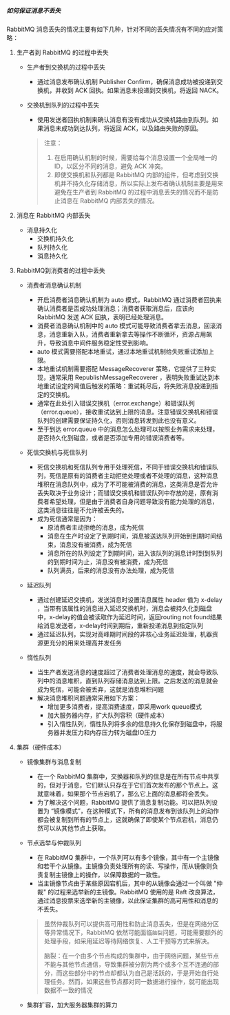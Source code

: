 ##### 如何保证消息不丢失

RabbitMQ 消息丢失的情况主要有如下几种，针对不同的丢失情况有不同的应对策略：

1. 生产者到 RabbitMQ 的过程中丢失

    - 生产者到交换机的过程中丢失
        - 通过消息发布确认机制 Publisher Confirm，确保消息成功被投递到交换机，并收到 ACK 回执。如果消息未投递到交换机，将返回 NACK。

    - 交换机到队列的过程中丢失

        - 使用发送者回执机制来确认消息有没有成功从交换机路由到队列。如果消息未成功到达队列，将返回 ACK，以及路由失败的原因。

      > 注意：
      >
      > 1. 在启用确认机制的时候，需要给每个消息设置一个全局唯一的ID，以区分不同的消息，避免 ACK 冲突。
      > 2. 即使交换机和队列都是 RabbitMQ 内部的组件，但考虑到交换机并不持久化存储消息，所以实际上发布者确认机制主要是用来避免在生产者到 RabbitMQ 的过程中消息丢失的情况而不是防止消息在 RabbitMQ 内部丢失的情况。

2. 消息在 RabbitMQ 内部丢失
    - 消息持久化
        - 交换机持久化
        - 队列持久化
        - 消息持久化

3. RabbitMQ到消费者的过程中丢失

    - 消费者消息确认机制
        - 开启消费者消息确认机制为 auto 模式，RabbitMQ 通过消费者回执来确认消费者是否成功处理消息；消费者获取消息后，应该向 RabbitMQ 发送 ACK 回执，表明已经处理消息。
        - 消费者消息确认机制中的 auto 模式可能导致消费者拿去消息，回滚消息，消息重新入队，消费者重新拿去等操作不断循环，资源占用飙升，导致消息中间件服务稳定性受到影响。
        - auto 模式需要搭配本地重试，通过本地重试机制给失败重试添加上限。
        - 本地重试机制需要搭配 MessageRecoverer 策略，它提供了三种实现，通常采用 RepublishMessageRecoverer ，表明失败重试达到本地重试设定的阈值后触发的策略：重试耗尽后，将失败消息投递到指定的交换机。
        - 通常在此处引入错误交换机（error.exchange）和错误队列（error.queue），接收重试达到上限的消息。注意错误交换机和错误队列的创建需要保证持久化，否则消息转发到此也没有意义。
        - 至于到达 error.queue 中的消息怎么处理可以按照业务需求来处理，是否持久化到磁盘，或者是否添加专用的错误消费者等。

    - 死信交换机与死信队列
        - 死信交换机和死信队列专用于处理死信，不同于错误交换机和错误队列，死信是原有的消费者主动拒绝处理或者不处理的消息，这种消息堆积在消息队列中，成为了不可能被消费的消息，这类消息是否允许丢失取决于业务设计；而错误交换机和错误队列中存放的是，原有消费者希望处理，但是由于消费者自身问题导致没有能力处理的消息，这类消息往往是不允许被丢失的。
        - 成为死信通常是因为：
            - 原消费者主动拒绝的消息，成为死信
            - 消息在生产时设定了到期时间，消息被送达队列开始到到期时间结束，消息没有被消费，成为死信
            - 消息所在的队列设定了到期时间，进入该队列的消息计时到到队列的到期时间为止，消息没有被消费，成为死信
            - 队列满员，后来的消息没有办法处理，成为死信

    - 延迟队列
        - 通过创建延迟交换机，发送消息时设置消息属性 header 值为 x-delay ，当带有该属性的消息进入延迟交换机时，消息会被持久化到磁盘中，x-delay的值会被读取作为延迟时间，返回routing not found结果给消息发送者，x-delay时间到期后，重新投递消息到指定队列
        - 通过延迟队列，实现对高峰期时间段的非核心业务延迟处理，机器资源更充分的用来处理高并发任务

    - 惰性队列
        - 当生产者发送消息的速度超过了消费者处理消息的速度，就会导致队列中的消息堆积，直到队列存储消息达到上限。之后发送的消息就会成为死信，可能会被丢弃，这就是消息堆积问题
        - 解决消息堆积问题通常采用如下方案：
            - 增加更多消费者，提高消费速度，即采用work queue模式
            - 加大服务器内存，扩大队列容积（硬件成本）
            - 引入惰性队列，惰性队列将多余的信息持久化保存到磁盘中，将服务器并发压力和内存压力转为磁盘IO压力

4. 集群（硬件成本）

    - 镜像集群与消息复制

        - 在一个 RabbitMQ 集群中，交换器和队列的信息是在所有节点中共享的，但对于消息，它们默认只存在于它们首次发布的那个节点上。这就意味着，如果那个节点宕机了，那么它上面的消息都将会丢失。
        - 为了解决这个问题，RabbitMQ 提供了消息复制功能。可以把队列设置为 “镜像模式”，在这种模式下，所有的消息发布到该队列上的动作都会被复制到所有的节点上，这就确保了即使某个节点宕机，消息仍然可以从其他节点上获取。

    - 节点选举与仲裁队列

        - 在 RabbitMQ 集群中，一个队列可以有多个镜像，其中有一个主镜像和若干个从镜像。主镜像负责处理所有的读、写操作，而从镜像则负责复制主镜像上的操作，以保障数据的一致性。
        - 当主镜像节点由于某些原因宕机后，其中的从镜像会通过一个叫做 "仲裁" 的过程来选举新的主镜像。RabbitMQ 使用的是 Raft 改良算法，通过消息投票来选举新的主镜像，以此保证集群的高可用性和消息的不丢失。

      > 虽然仲裁队列可以提供高可用性和防止消息丢失，但是在网络分区等异常情况下，RabbitMQ 依然可能面临`脑裂`问题，可能需要额外的处理手段，如采用延迟等待网络恢复、人工干预等方式来解决。
      >
      > 脑裂：在一个由多个节点构成的集群中，由于网络问题，某些节点不能与其他节点通信，导致集群被分割为两个或多个互不连通的部分，而这些部分中的节点却都认为自己是活跃的，于是开始自行处理任务。然而，如果这些节点都对同一数据进行操作，就可能出现数据不一致的情况

    - 集群扩容，加大服务器集群的算力

